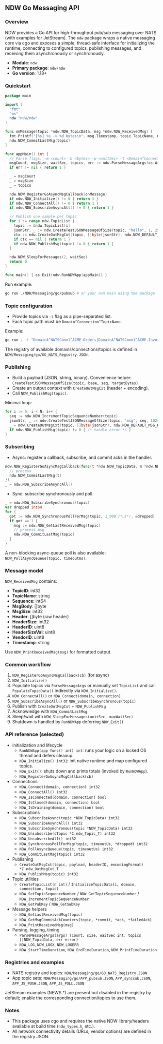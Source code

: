 ## NDW Go Messaging API

### Overview
NDW provides a Go API for high-throughput pub/sub messaging over NATS (with examples for JetStream). The `ndw` package wraps a native messaging core via cgo and exposes a simple, thread-safe interface for initializing the runtime, connecting to configured topics, publishing messages, and receiving them asynchronously or synchronously.

- **Module**: `ndw`
- **Primary package**: `ndw/ndw`
- **Go version**: 1.18+

### Quickstart

```go
package main

import (
  "fmt"
  "os"
  ndw "ndw/ndw"
)

func onMessage(topic *ndw.NDW_TopicData, msg *ndw.NDW_ReceivedMsg) {
  fmt.Printf("[%s] %s -> %d bytes\n", msg.Timestamp, topic.TopicName, msg.MsgSize)
  ndw.NDW_CommitLastMsg(topic)
}

func appMain() int {
  // Parse flags: -m <count> -b <bytes> -w <waitSec> -t <Domain^Connection^Topic|...>
  msgCount, msgSize, waitSec, topics, err := ndw.ParseMessageArgs(os.Args[1:])
  if err != nil { return 1 }

  _ = msgCount
  _ = msgSize
  _ = topics

  ndw.NDW_RegisterGoAsyncMsgCallback(onMessage)
  if ndw.NDW_Initialize() != 0 { return 1 }
  if ndw.NDW_ConnectAll() != 0 { return 1 }
  if ndw.NDW_SubscribeAsyncAll() != 0 { return 1 }

  // Publish one sample per topic
  for i := range ndw.TopicList {
    topic := &ndw.TopicList[i]
    jsonStr, _ := ndw.CreateTestJSONMessageOfSize(topic, "hello", 1, 256)
    ctx := ndw.CreateOutMsgCxt(topic, []byte(jsonStr), ndw.NDW_DEFAULT_MSG_HEADER, ndw.NDW_ENCODING_FORMAT_JSON)
    if ctx == nil { return 1 }
    if ndw.NDW_PublishMsg(topic) != 0 { return 1 }
  }

  ndw.NDW_SleepForMessages(2, waitSec)
  return 0
}

func main() { os.Exit(ndw.RunNDWApp(appMain)) }
```

Run example:

```bash
go run ./NDW/Messaging/go/pubsub # or your own main using the package
```

### Topic configuration
- Provide topics via `-t` flag as a pipe-separated list.
- Each topic path must be `Domain^Connection^TopicName`.

Example:

```bash
go run . -t "DomainA^NATSConn1^ACME.Orders|DomainA^NATSConn1^ACME.Invoices|DomainA^NATSConn2^ACME.Shipments" -m 10 -b 512 -w 6
```

The registry of available domains/connections/topics is defined in `NDW/Messaging/go/GO_NATS_Registry.JSON`.

### Publishing
- Build a payload (JSON, string, binary). Convenience helper: `CreateTestJSONMessageOfSize(topic, base, seq, targetBytes)`.
- Create an output context with `CreateOutMsgCxt` (header + encoding).
- Call `NDW_PublishMsg(topic)`.

Minimal loop:

```go
for i := 0; i < N; i++ {
  seq := ndw.NDW_IncrementTopicSequenceNumber(topic)
  jsonStr, _ := ndw.CreateTestJSONMessageOfSize(topic, "msg", seq, 1024)
  _ = ndw.CreateOutMsgCxt(topic, []byte(jsonStr), ndw.NDW_DEFAULT_MSG_HEADER, ndw.NDW_ENCODING_FORMAT_JSON)
  if ndw.NDW_PublishMsg(topic) != 0 { /* handle error */ }
}
```

### Subscribing
- Async: register a callback, subscribe, and commit acks in the handler.

```go
ndw.NDW_RegisterGoAsyncMsgCallback(func(t *ndw.NDW_TopicData, m *ndw.NDW_ReceivedMsg){
  // process
  ndw.NDW_CommitLastMsg(t)
})
_ = ndw.NDW_SubscribeAsyncAll()
```

- Sync: subscribe synchronously and poll.

```go
_ = ndw.NDW_SubscribeSynchronous(topic)
var dropped int64
for {
  got := ndw.NDW_SynchronousPollForMsg(topic, 1_000 /*us*/, &dropped)
  if got == 1 {
    msg := ndw.NDW_GetLastReceivedMsg(topic)
    // process msg
    ndw.NDW_CommitLastMsg(topic)
  }
}
```

A non-blocking async-queue poll is also available: `NDW_PollAsyncQeueue(topic, timeoutUs)`.

### Message model
`NDW_ReceivedMsg` contains:
- **TopicID**: int32
- **TopicName**: string
- **Sequence**: int64
- **MsgBody**: []byte
- **MsgSize**: int32
- **Header**: []byte (raw header)
- **HeaderSize**: int32
- **HeaderID**: uint8
- **HeaderSizeVal**: uint8
- **VendorID**: uint8
- **Timestamp**: string

Use `NDW_PrintReceivedMsg(msg)` for formatted output.

### Common workflow
1. `NDW_RegisterGoAsyncMsgCallback(cb)` (for async)
2. `NDW_Initialize()`
3. Populate topics via `ParseMessageArgs` or manually set `TopicList` and call `PopulateTopicData()` indirectly via `NDW_Initialize()`.
4. `NDW_ConnectAll()` or `NDW_Connect(domain, connection)`
5. `NDW_SubscribeAsyncAll()` or `NDW_SubscribeSynchronous(topic)`
6. Publish with `CreateOutMsgCxt` + `NDW_PublishMsg`
7. Acknowledge with `NDW_CommitLastMsg`
8. Sleep/wait with `NDW_SleepForMessages(unitSec, maxWaitSec)`
9. Shutdown is handled by `RunNDWApp` deferring `NDW_Exit()`

### API reference (selected)
- Initialization and lifecycle
  - `RunNDWApp(app func() int) int`: runs your logic on a locked OS thread and defers cleanup.
  - `NDW_Initialize() int32`: init native runtime and map configured topics.
  - `NDW_Exit()`: shuts down and prints totals (invoked by `RunNDWApp`).
  - `NDW_RegisterGoAsyncMsgCallback(cb)`
- Connections
  - `NDW_Connect(domain, connection) int32`
  - `NDW_ConnectAll() int32`
  - `NDW_IsConnected(domain, connection) bool`
  - `NDW_IsClosed(domain, connection) bool`
  - `NDW_IsDraining(domain, connection) bool`
- Subscriptions
  - `NDW_SubscribeAsync(topic *NDW_TopicData) int32`
  - `NDW_SubscribeAsyncAll() int32`
  - `NDW_SubscribeSynchronous(topic *NDW_TopicData) int32`
  - `NDW_Unsubscribe(cTopic *C.ndw_Topic_T) int32`
  - `NDW_UnsubscribeAll() int32`
  - `NDW_SynchronousPollForMsg(topic, timeoutUs, *dropped) int32`
  - `NDW_PollAsyncQeueue(topic, timeoutUs) int32`
  - `NDW_CommitLastMsg(topic) int32`
- Publishing
  - `CreateOutMsgCxt(topic, payload, headerID, encodingFormat) *C.ndw_OutMsgCxt_T`
  - `NDW_PublishMsg(topic) int32`
- Topic utilities
  - `CreateTopicList(n int)` / `InitializeTopicData(i, domain, connection, topic)`
  - `NDW_SetTopicSequenceNumber` / `NDW_GetTopicSequenceNumber` / `NDW_IncrementTopicSequenceNumber`
  - `NDW_GetPubKey` / `NDW_GetSubKey`
- Message helpers
  - `NDW_GetLastReceivedMsg(topic)`
  - `NDW_GetMsgCommitAckCounters(topic, *commit, *ack, *failedAck)`
  - `NDW_PrintReceivedMsg(msg)`
- Parsing, logging, timing
  - `ParseMessageArgs(args) (count, size, waitSec int, topics []NDW_TopicData, err error)`
  - `NDW_LOG`, `NDW_LOGX`, `NDW_LOGERR`
  - `NDW_StartTimeDuration`, `NDW_EndTimeDuration`, `NDW_PrintTimeDuration`

### Registries and examples
- NATS registry and topics: `NDW/Messaging/go/GO_NATS_Registry.JSON`
- App topic sets: `NDW/Messaging/go/APP_pubsub.JSON`, `APP_syncsub.JSON`, `APP_JS_PUSH.JSON`, `APP_JS_POLL.JSON`

JetStream examples (NEWS.*) are present but disabled in the registry by default; enable the corresponding connection/topics to use them.

### Notes
- This package uses cgo and requires the native NDW library/headers available at build time (`ndw_types.h`, etc.).
- All network connectivity details (URLs, vendor options) are defined in the registry JSON.
